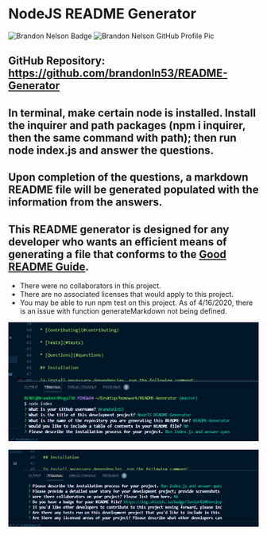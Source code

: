 ﻿# NodeJS README Generator

![](https://img.shields.io/badge/Junior%20Developer-In%20Training-lightgrey "Brandon Nelson Badge") ![](https://avatars0.githubusercontent.com/u/61507957?s=150&u=43ee490b51c31e02e23805dfbb3c546c2f46b041&v=4 "Brandon Nelson GitHub Profile Pic")  
## GitHub Repository: https://github.com/brandonln53/README-Generator

## In terminal, make certain node is installed. Install the inquirer and path packages (npm i inquirer, then the same command with path); then run node index.js and answer the questions.
## Upon completion of the questions, a markdown README file will be generated populated with the information from the answers.
## This README generator is designed for any developer who wants an efficient means of generating a file that conforms to the [Good README Guide](https://du.bootcampcontent.com/denver-coding-bootcamp/du-den-fsf-ft-03-2020-u-c/blob/master/Class-Content/01-HTML-Git-CSS/04-Supplemental/Good-README-Guide/README.md).

* There were no collaborators in this project.
* There are no associated licenses that would apply to this project.
* You may be able to run npm test on this project. As of 4/16/2020, there is an issue with function generateMarkdown not being defined.

![](NodeREADME1.png)


![](NodeREADME2.png)

